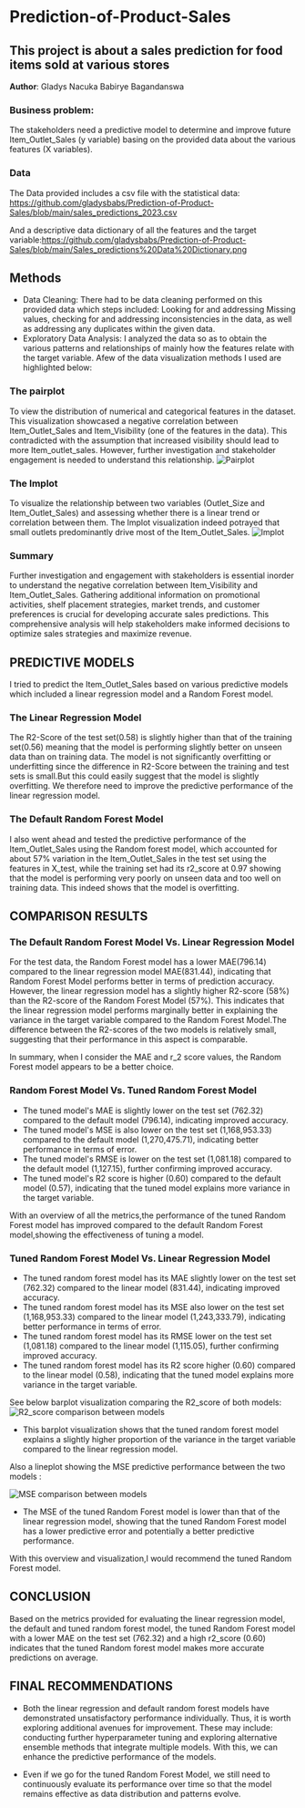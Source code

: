 # Prediction-of-Product-Sales
## This project is about a sales prediction for food items sold at various stores

**Author**: Gladys Nacuka Babirye Bagandanswa

### Business problem:
The stakeholders need a predictive model to determine and improve future Item_Outlet_Sales (y variable) basing on the provided data about the various features (X variables).

### Data
The Data provided includes a csv file with the statistical data: https://github.com/gladysbabs/Prediction-of-Product-Sales/blob/main/sales_predictions_2023.csv

And a descriptive data dictionary of all the features and the target variable:https://github.com/gladysbabs/Prediction-of-Product-Sales/blob/main/Sales_predictions%20Data%20Dictionary.png

## Methods
 - Data Cleaning: There had to be data cleaning performed on this provided data which steps included: Looking for and addressing Missing values, checking for and addressing inconsistencies in the data, as well as addressing any duplicates within the given data.
 - Exploratory Data Analysis: I analyzed the data so as to obtain the various patterns and relationships of mainly how the features relate with the target variable. Afew of the data visualization methods I used are highlighted below:
   
 ### The pairplot 
To view the distribution of numerical and categorical features in the dataset.
This visualization showcased a negative correlation between Item_Outlet_Sales and Item_Visibility (one of the features in the data). This contradicted with the assumption that increased visibility should lead to more Item_outlet_sales. However, further investigation and stakeholder engagement is needed to understand this relationship.
![Pairplot](https://github.com/gladysbabs/Prediction-of-Product-Sales/assets/162020572/ade1900a-210e-41f8-919c-774c213d0c4e)

### The lmplot
To visualize the relationship between two variables (Outlet_Size and Item_Outlet_Sales) and assessing whether there is a linear trend or correlation between them.
The lmplot visualization indeed potrayed that small outlets predominantly drive most of the Item_Outlet_Sales.
![lmplot](https://github.com/gladysbabs/Prediction-of-Product-Sales/assets/162020572/c132f8b0-dcc0-43d3-8d58-ca60171a96bc)

### Summary
Further investigation and engagement with stakeholders is essential inorder to understand the negative correlation between Item_Visibility and Item_Outlet_Sales. Gathering additional information on promotional activities, shelf placement strategies, market trends, and customer preferences is crucial for developing accurate sales predictions. This comprehensive analysis will help stakeholders make informed decisions to optimize sales strategies and maximize revenue.

## PREDICTIVE MODELS
I tried to predict the Item_Outlet_Sales based on various predictive models which included a linear regression model and a Random Forest model. 

### The Linear Regression Model
The R2-Score of the test set(0.58) is slightly higher than that of the training set(0.56) meaning that the model is performing slightly better on unseen data than on training data. The model is not significantly overfitting or underfitting since the difference in R2-Score between the training and test sets is small.But this could easily suggest that the model is slightly overfitting.
We therefore need to improve the predictive performance of the linear regression model.

### The Default Random Forest Model
I also went ahead and tested the predictive performance of the Item_Outlet_Sales using the Random forest model, which accounted for about 57% variation in the Item_Outlet_Sales in the test set using the features in X_test, while the training set had its r2_score at 0.97 showing that the model is performing very poorly on unseen data and too well on training data. This indeed shows that the model is overfitting.

## COMPARISON RESULTS
### The Default Random Forest Model Vs. Linear Regression Model

For the test data, the Random Forest model has a lower MAE(796.14) compared to the linear regression model MAE(831.44), indicating that Random Forest Model performs better in terms of prediction accuracy. 
However, the linear regression model has a slightly higher R2-score (58%) than the R2-score of the Random Forest Model (57%). This indicates that the linear regression model performs marginally better in explaining the variance in the target variable compared to the Random Forest Model.The difference between the R2-scores of the two models is relatively small, suggesting that their performance in this aspect is comparable.

In summary, when I consider the MAE and r_2 score values, the Random Forest model appears to be a better choice.

### Random Forest Model Vs. Tuned Random Forest Model

- The tuned model's MAE is slightly lower on the test set (762.32) compared to the default model (796.14), indicating improved accuracy.
- The tuned model's MSE is also lower on the test set (1,168,953.33) compared to the default model (1,270,475.71), indicating better performance in terms of error.
- The tuned model's RMSE is lower on the test set (1,081.18) compared to the default model (1,127.15), further confirming improved accuracy.
- The tuned model's R2 score is higher (0.60) compared to the default model (0.57), indicating that the tuned model explains more variance in the target variable.

With an overview of all the metrics,the performance of the tuned Random Forest model has improved compared to the default Random Forest model,showing the effectiveness of tuning a model.

### Tuned Random Forest Model Vs. Linear Regression Model

- The tuned random forest model has its MAE slightly lower on the test set (762.32) compared to the linear model (831.44), indicating improved accuracy.
 - The tuned random forest model has its MSE also lower on the test set (1,168,953.33) compared to the linear model (1,243,333.79), indicating better performance in terms of error.
 - The tuned random forest model has its RMSE lower on the test set (1,081.18) compared to the linear model (1,115.05), further confirming improved accuracy.
 - The tuned random forest model has its R2 score higher (0.60) compared to the linear model (0.58), indicating that the tuned model explains more variance in the target variable.

See below barplot visualization comparing the R2_score of both models:
![R2_score comparison between models](https://github.com/gladysbabs/Prediction-of-Product-Sales/assets/162020572/c71bca23-a663-495a-93be-a758033f3c72)

- This barplot visualization shows that the tuned random forest model explains a slightly higher proportion of the variance in the target variable compared to the linear regression model.

Also a lineplot showing the MSE predictive performance between the two models :

![MSE comparison between models](https://github.com/gladysbabs/Prediction-of-Product-Sales/assets/162020572/c30587ed-4221-41c8-b1c2-6d4348f67538)

- The MSE of the tuned Random Forest model is lower than that of the linear regression model, showing that the tuned Random Forest model has a lower predictive error and potentially a better predictive performance.
  
With this overview and visualization,I would recommend the tuned Random Forest model.

## CONCLUSION
Based on the metrics provided for evaluating the linear regression model, the default and tuned random forest model, the tuned Random Forest model with a lower MAE  on the test set (762.32) and a high r2_score (0.60) indicates that the tuned Random forest model makes more accurate predictions on average.

## FINAL RECOMMENDATIONS

- Both the linear regression and default random forest models have demonstrated unsatisfactory performance individually. Thus, it is worth exploring additional avenues for improvement. These may include: conducting further hyperparameter tuning and exploring alternative ensemble methods that integrate multiple models. With this, we can enhance the predictive performance of the models.

- Even if we go for the tuned Random Forest Model, we still need to continuously evaluate its performance over time so that the model remains effective as data distribution and patterns evolve.
